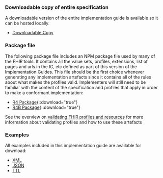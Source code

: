 ### Downloadable copy of entire specification

A downloadable version of the entire implementation guide is available so it can be hosted locally:

- [Downloadable Copy](full-ig.zip)

### Package file

The following package file includes an NPM package file used by many of the FHIR tools.  It contains all the value sets, profiles, extensions, list of pages and urls in the IG, etc defined as part of this version of the Implementation Guides. This file should be the first choice whenever generating any implementation artefacts since it contains all of the rules about what makes the profiles valid. Implementers will still need to be familiar with the content of the specification and profiles that apply in order to make a conformant implementation:

- [R4 Package](package.tgz){::download="true"}
- [R4B Package](package.r4b.tgz){::download="true"}

See the overview on [validating FHIR profiles and resources](http://hl7.org/fhir/R4/validation.html) for more information about validating profiles and how to use these artefacts

### Examples 

All examples included in this implementation guide are available for download:

- [XML](examples.xml.zip)
- [JSON](examples.json.zip)
- [TTL](examples.ttl.zip)
